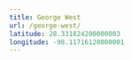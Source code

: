 ```yaml
---
title: George West
url: /george-west/
latitude: 28.331824200000003
longitude: -98.11716120000001
---
```

